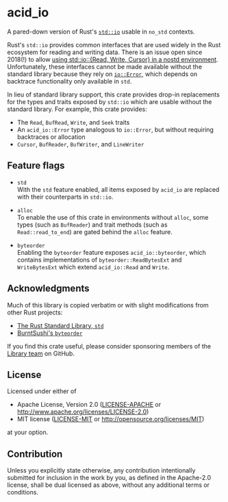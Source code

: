 # acid_io

A pared-down version of Rust's [`std::io`] usable in `no_std` contexts.

Rust's `std::io` provides common interfaces that are used widely in the Rust
ecosystem for reading and writing data.  There is an issue open since 2018(!) to
allow [using std::io::{Read, Write, Cursor} in a nostd environment][1].
Unfortunately, these interfaces cannot be made available without the standard
library because they rely on [`io::Error`], which depends on backtrace
functionality only available in `std`.

In lieu of standard library support, this crate provides drop-in replacements
for the types and traits exposed by `std::io` which are usable without the
standard library. For example, this crate provides:

- The `Read`, `BufRead`, `Write`, and `Seek` traits
- An `acid_io::Error` type analogous to `io::Error`, but without requiring
  backtraces or allocation
- `Cursor`, `BufReader`, `BufWriter`, and `LineWriter`

[1]: https://github.com/rust-lang/rust/issues/48331
[`std::io`]: https://doc.rust-lang.org/std/io/index.html
[`io::Error`]: https://doc.rust-lang.org/stable/std/io/struct.Error.html

## Feature flags

- `std`\
   With the `std` feature enabled, all items exposed by `acid_io` are replaced
   with their counterparts in `std::io`.

- `alloc`\
   To enable the use of this crate in environments without `alloc`, some types
   (such as `BufReader`) and trait methods (such as `Read::read_to_end`) are gated
   behind the `alloc` feature.

- `byteorder`\
   Enabling the `byteorder` feature exposes `acid_io::byteorder`, which contains
   implementations of `byteorder::ReadBytesExt` and `WriteBytesExt` which extend
   `acid_io::Read` and `Write`.

## Acknowledgments

Much of this library is copied verbatim or with slight modifications from other
Rust projects:

- [The Rust Standard Library, `std`](https://github.com/rust-lang/rust)
- [BurntSushi's `byteorder`](https://github.com/BurntSushi/byteorder)

If you find this crate useful, please consider sponsoring members of the
[Library team] on GitHub.

[Library team]: https://www.rust-lang.org/governance/teams/library

## License

Licensed under either of

 * Apache License, Version 2.0
   ([LICENSE-APACHE](LICENSE-APACHE) or http://www.apache.org/licenses/LICENSE-2.0)
 * MIT license
   ([LICENSE-MIT](LICENSE-MIT) or http://opensource.org/licenses/MIT)

at your option.

## Contribution

Unless you explicitly state otherwise, any contribution intentionally submitted
for inclusion in the work by you, as defined in the Apache-2.0 license, shall be
dual licensed as above, without any additional terms or conditions.

[TinyVG/examples]: https://github.com/TinyVG/examples
[mit-tinyvg]: https://github.com/TinyVG/examples/blob/b8d8c7e88ed221f2ce1100f9e25b5c6e7e6dc78d/LICENSE

